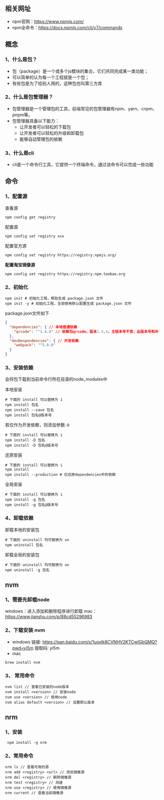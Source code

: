 
## 相关网址
- npm官网：https://www.npmjs.com/
- npm全命令：https://docs.npmjs.com/cli/v7/commands
## 概念

### 1、什么是包？
  - 包（package）是一个或多个js模块的集合，它们共同完成某一类功能；
  - 可以简单的认为每一个工程就是一个包；
  - 有些包是为了给别人用的，这种包也叫第三方库

### 2、什么是包管理器？

- 包管理器是一个管理包的工具，前端常见的包管理器有npm、yarn、cnpm、pnpm等。
- 包管理器具备以下能力：
  - 让开发者可以轻松的下载包
  - 让开发者可以轻松的升级和卸载包
  - 能够自动管理包的依赖

### 3、什么是cli

- cli是一个命令行工具，它提供一个终端命令，通过该命令可以完成一些功能

## 命令
### 1、配置源
查看源
```shell
npm config get registry
```
配置源 
```shell
npm config set registry xxx
```
配置官方源
```shell
npm config set registry https://registry.npmjs.org/
```
**配置淘宝镜像源**
```shell
npm config set registry https://registry.npm.taobao.org
```
### 2、初始化

```shell
npm init # 初始化工程，帮助生成 package.json 文件
npm init -y # 初始化工程，全部使用默认配置生成 package.json 文件
```
package.json文件如下

```json
{
  "dependencies": { // 本地普通依赖
    "qrcode": "^1.4.4" // 依赖包qrcode，版本1.4.4，主版本号不变，此版本号和补丁版本可增
  },
  "devDenpendencies": { // 开发依赖
    "webpack": "^5.0.0" 
  }
}
```
### 3、安装依赖

会将包下载到当前命令行所在目录的node_modules中

本地安装
```shell
# 下面的 install 可以替换为 i
npm install 包名
npm install --save 包名
npm install 包名@版本号
```
若仅作为开发依赖，则添加参数`-D`
```shell
# 下面的 install 可以替换为 i
npm install -D 包名
npm install -D 包名@版本号
```
还原安装
```shell
# 下面的 install 可以替换为 i
npm install
npm install --production # 仅还原dependencies中的依赖
```
全局安装
```shell
# 下面的 install 可以替换为 i
npm install -g 包名
npm install -g 包名@版本号
```
### 4、卸载依赖
卸载本地的安装包
```shell
# 下面的 uninstall 均可替换为 un
npm uninstall 包名
```
卸载全局的安装包
```shell
# 下面的 uninstall 均可替换为 un
npm uninstall -g 包名
```

## nvm
### 1、需要先卸载node
windows：进入添加和删除程序进行卸载
mac：https://www.jianshu.com/p/88cd55296983
### 2、下载安装 nvm
- windows
链接: https://pan.baidu.com/s/1uoxlk8CVNHV2KTCwIGbQMQ?pwd=yi5m 
提取码: yi5m 
- mac

```
brew install nvm
```

### 3、 常用命令

```
nvm list // 查看已安装的node版本
nvm install <version> // 安装node
nvm use <version> // 使用node
nvm alias default <version> // 设置默认版本
```

## nrm

### 1、安装

```
 npm install -g nrm
```

### 2、常用命令

```
nrm ls // 查看可用的源
nrm add <registry> <url> // 添加镜像源
nrm del <registry> // 删除镜像源
nrm test <registry> // 测速
nrm use <registry> // 使用镜像源
nrm current // 查看当前镜像源
```